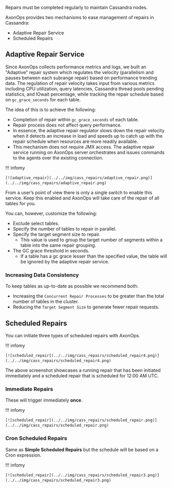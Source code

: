 Repairs must be completed regularly to maintain Cassandra nodes.

AxonOps provides two mechanisms to ease management of repairs in Cassandra:

* Adaptive Repair Service
* Scheduled Repairs

## Adaptive Repair Service

Since AxonOps collects performance metrics and logs, we built an "Adaptive" repair system which regulates the velocity (parallelism and pauses between each subrange repair) based on performance trending data. The regulation of repair velocity takes input from various metrics including CPU utilization, query latencies, Cassandra thread pools pending statistics, and IOwait percentage, while tracking the repair schedule based on `gc_grace_seconds` for each table.

The idea of this is to achieve the following:

* Completion of repair within `gc_grace_seconds` of each table.
* Repair process does not affect query performance.
* In essence, the adaptive repair regulator slows down the repair velocity when it detects an increase in load and speeds up to catch up with the repair schedule when resources are more readily available.
* This mechanism does not require JMX access. The adaptive repair service running on AxonOps server orchestrates and issues commands to the agents over the existing connection.

!!! infomy 

    [![adaptive_repair](../../img/cass_repairs/adaptive_repair.png)](../../img/cass_repairs/adaptive_repair.png)

From a user’s point of view there is only a single switch to enable this service. Keep this enabled and AxonOps will take care of the repair of all tables for you.

You can, however, customize the following:

* Exclude select tables.
* Specify the number of tables to repair in parallel.
* Specify the target segment size to repair.
    * This value is used to group the target number of segments within a table into the same repair grouping.
* The GC grace threshold in seconds.
    * If a table has a gc grace lesser than the specified value, the table will be ignored by the adaptive repair service.

### Increasing Data Consistency

To keep tables as up-to-date as possible we recommend both:

* Increasing the `Concurrent Repair Processes` to be greater than the total number of tables in the cluster.
* Reducing the `Target Segment Size` to generate fewer repair requests.

## Scheduled Repairs

You can initiate three types of scheduled repairs with AxonOps.

!!! infomy 

    [![scheduled_repair](../../img/cass_repairs/scheduled_repair4.png)](../../img/cass_repairs/scheduled_repair4.png)

The above screenshot showcases a running repair that has been initiated immediately and a scheduled repair that is scheduled for 12:00 AM UTC.

### Immediate Repairs

These will trigger immediately **once**.

!!! infomy 

    [![scheduled_repair](../../img/cass_repairs/scheduled_repair.png)](../../img/cass_repairs/scheduled_repair.png)


### Cron Scheduled Repairs

Same as **Simple Scheduled Repairs** but the schedule will be based on a Cron expression.

!!! infomy 

    [![scheduled_repair](../../img/cass_repairs/scheduled_repair3.png)](../../img/cass_repairs/scheduled_repair3.png)
